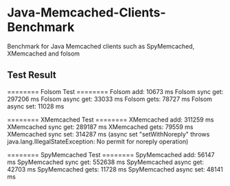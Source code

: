 # Java-Memcached-Clients-Benchmark
Benchmark for Java Memcached clients such as SpyMemcached, XMemcached and folsom


## Test Result
======== Folsom Test ========
Folsom add: 10673 ms
Folsom sync get: 297206 ms
Folsom async get: 33033 ms
Folsom gets: 78727 ms
Folsom async set: 11028 ms

======== XMemcached Test ========
XMemcached add: 311259 ms
XMemcached sync get: 289187 ms
XMemcached gets: 79559 ms
XMemcached sync set: 314287 ms (async set "setWithNoreply" throws java.lang.IllegalStateException: No permit for noreply operation)

======== SpyMemcached Test ========
SpyMemcached add: 56147 ms
SpyMemcached sync get: 552638 ms
SpyMemcached async get: 42703 ms
SpyMemcached gets: 11728 ms
SpyMemcached async set: 48141 ms